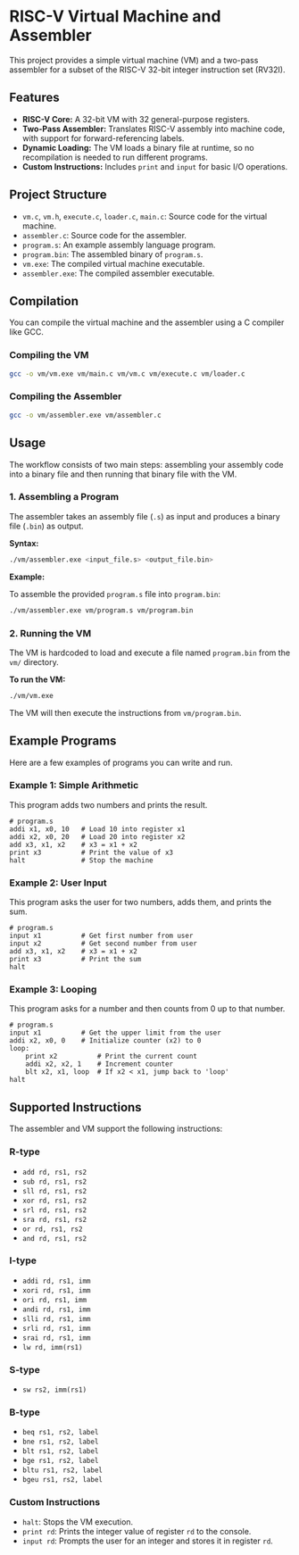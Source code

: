 # RISC-V Virtual Machine and Assembler

This project provides a simple virtual machine (VM) and a two-pass assembler for a subset of the RISC-V 32-bit integer instruction set (RV32I).

## Features

*   **RISC-V Core:** A 32-bit VM with 32 general-purpose registers.
*   **Two-Pass Assembler:** Translates RISC-V assembly into machine code, with support for forward-referencing labels.
*   **Dynamic Loading:** The VM loads a binary file at runtime, so no recompilation is needed to run different programs.
*   **Custom Instructions:** Includes `print` and `input` for basic I/O operations.

## Project Structure

-   `vm.c`, `vm.h`, `execute.c`, `loader.c`, `main.c`: Source code for the virtual machine.
-   `assembler.c`: Source code for the assembler.
-   `program.s`: An example assembly language program.
-   `program.bin`: The assembled binary of `program.s`.
-   `vm.exe`: The compiled virtual machine executable.
-   `assembler.exe`: The compiled assembler executable.

## Compilation

You can compile the virtual machine and the assembler using a C compiler like GCC.

### Compiling the VM

```bash
gcc -o vm/vm.exe vm/main.c vm/vm.c vm/execute.c vm/loader.c
```

### Compiling the Assembler

```bash
gcc -o vm/assembler.exe vm/assembler.c
```

## Usage

The workflow consists of two main steps: assembling your assembly code into a binary file and then running that binary file with the VM.

### 1. Assembling a Program

The assembler takes an assembly file (`.s`) as input and produces a binary file (`.bin`) as output.

**Syntax:**

```bash
./vm/assembler.exe <input_file.s> <output_file.bin>
```

**Example:**

To assemble the provided `program.s` file into `program.bin`:

```bash
./vm/assembler.exe vm/program.s vm/program.bin
```

### 2. Running the VM

The VM is hardcoded to load and execute a file named `program.bin` from the `vm/` directory.

**To run the VM:**

```bash
./vm/vm.exe
```

The VM will then execute the instructions from `vm/program.bin`.

## Example Programs

Here are a few examples of programs you can write and run.

### Example 1: Simple Arithmetic

This program adds two numbers and prints the result.

```riscv
# program.s
addi x1, x0, 10   # Load 10 into register x1
addi x2, x0, 20   # Load 20 into register x2
add x3, x1, x2    # x3 = x1 + x2
print x3          # Print the value of x3
halt              # Stop the machine
```

### Example 2: User Input

This program asks the user for two numbers, adds them, and prints the sum.

```riscv
# program.s
input x1          # Get first number from user
input x2          # Get second number from user
add x3, x1, x2    # x3 = x1 + x2
print x3          # Print the sum
halt
```

### Example 3: Looping

This program asks for a number and then counts from 0 up to that number.

```riscv
# program.s
input x1          # Get the upper limit from the user
addi x2, x0, 0    # Initialize counter (x2) to 0
loop:
    print x2          # Print the current count
    addi x2, x2, 1    # Increment counter
    blt x2, x1, loop  # If x2 < x1, jump back to 'loop'
halt
```

## Supported Instructions

The assembler and VM support the following instructions:

### R-type
- `add rd, rs1, rs2`
- `sub rd, rs1, rs2`
- `sll rd, rs1, rs2`
- `xor rd, rs1, rs2`
- `srl rd, rs1, rs2`
- `sra rd, rs1, rs2`
- `or rd, rs1, rs2`
- `and rd, rs1, rs2`

### I-type
- `addi rd, rs1, imm`
- `xori rd, rs1, imm`
- `ori rd, rs1, imm`
- `andi rd, rs1, imm`
- `slli rd, rs1, imm`
- `srli rd, rs1, imm`
- `srai rd, rs1, imm`
- `lw rd, imm(rs1)`

### S-type
- `sw rs2, imm(rs1)`

### B-type
- `beq rs1, rs2, label`
- `bne rs1, rs2, label`
- `blt rs1, rs2, label`
- `bge rs1, rs2, label`
- `bltu rs1, rs2, label`
- `bgeu rs1, rs2, label`

### Custom Instructions
- `halt`: Stops the VM execution.
- `print rd`: Prints the integer value of register `rd` to the console.
- `input rd`: Prompts the user for an integer and stores it in register `rd`.
